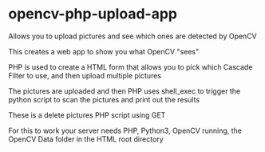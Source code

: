# opencv-php-upload-app
Allows you to upload pictures and see which ones are detected by OpenCV

This creates a web app to show you what OpenCV "sees"

PHP is used to create a HTML form that allows you to pick which Cascade Filter to use, and then upload multiple pictures

The pictures are uploaded and then PHP uses shell_exec to trigger the python script to scan the pictures and print out the results

These is a delete pictures PHP script using GET

For this to work your server needs PHP, Python3, OpenCV running, the OpenCV Data folder in the HTML root directory
